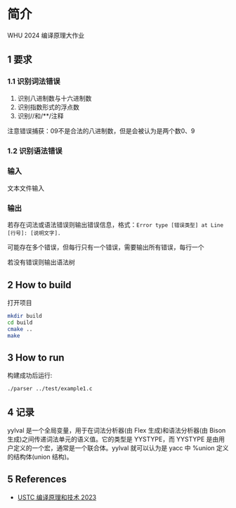 # 简介

WHU 2024 编译原理大作业

## 1 要求

### 1.1 识别词法错误

1. 识别八进制数与十六进制数
2. 识别指数形式的浮点数
3. 识别//和/**/注释

注意错误捕获：09不是合法的八进制数，但是会被认为是两个数0、9

### 1.2 识别语法错误

### 输入

文本文件输入

### 输出

若存在词法或语法错误则输出错误信息，格式：`Error type [错误类型] at Line [行号]: [说明文字].`

可能存在多个错误，但每行只有一个错误，需要输出所有错误，每行一个

若没有错误则输出语法树

## 2 How to build

打开项目

``` bash
mkdir build
cd build
cmake ..
make
```

## 3 How to run

构建成功后运行:

`./parser ../test/example1.c`

## 4 记录

yylval 是一个全局变量，用于在词法分析器(由 Flex 生成)和语法分析器(由 Bison 生成)之间传递词法单元的语义值。它的类型是 YYSTYPE，而 YYSTYPE 是由用户定义的一个宏，通常是一个联合体。yylval 就可以认为是 yacc 中 %union 定义的结构体(union 结构)。

## 5 References

- [USTC 编译原理和技术 2023](https://ustc-compiler-principles.github.io/2023/)
